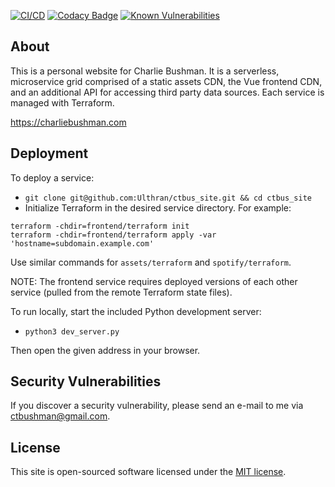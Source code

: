 [![CI/CD](https://github.com/Ulthran/ctbus_site/actions/workflows/health-checks.yml/badge.svg)](https://github.com/Ulthran/ctbus_site/actions/workflows/health-checks.yml)
[![Codacy Badge](https://app.codacy.com/project/badge/Grade/07edb64af1c544439190dff82571e7a5)](https://app.codacy.com/gh/Ulthran/ctbus_site/dashboard?utm_source=gh&utm_medium=referral&utm_content=&utm_campaign=Badge_grade)
[![Known Vulnerabilities](https://snyk.io/test/github/Ulthran/ctbus_site/badge.svg)](https://snyk.io/test/github/Ulthran/ctbus_site)

## About

This is a personal website for Charlie Bushman. It is a serverless, microservice grid comprised of a static assets CDN, the Vue frontend CDN, and an additional API for accessing third party data sources. Each service is managed with Terraform.

https://charliebushman.com

## Deployment

To deploy a service:

- `git clone git@github.com:Ulthran/ctbus_site.git && cd ctbus_site`
- Initialize Terraform in the desired service directory. For example:

```
terraform -chdir=frontend/terraform init
terraform -chdir=frontend/terraform apply -var 'hostname=subdomain.example.com'
```

Use similar commands for `assets/terraform` and `spotify/terraform`.

NOTE: The frontend service requires deployed versions of each other service (pulled from the remote Terraform state files).
  
To run locally, start the included Python development server:

- `python3 dev_server.py`

Then open the given address in your browser.

## Security Vulnerabilities

If you discover a security vulnerability, please send an e-mail to me via [ctbushman@gmail.com](mailto:ctbushman@gmail.com).

## License

This site is open-sourced software licensed under the [MIT license](https://opensource.org/licenses/MIT).
